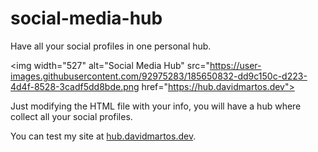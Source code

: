 # social-media-hub
 
Have all your social profiles in one personal hub.


<img width="527" alt="Social Media Hub" src="https://user-images.githubusercontent.com/92975283/185650832-dd9c150c-d223-4d4f-8528-3cadf5dd8bde.png href="https://hub.davidmartos.dev">

Just modifying the HTML file with your info, you will have a hub where collect all your social profiles.

You can test my site at <a href="https://hub.davidmartos.dev" target="_blank">hub.davidmartos.dev</a>.

